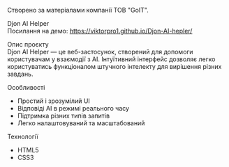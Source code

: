 Створено за матеріалами компанії ТОВ "GoIT".

Djon AI Helper  
Посилання на демо: https://viktorpro1.github.io/Djon-AI-hepler/

Опис проєкту  
Djon AI Helper — це веб-застосунок, створений для допомоги користувачам у взаємодії з AI. Інтуїтивний інтерфейс дозволяє легко користуватись функціоналом штучного інтелекту для вирішення різних завдань.

Особливості  
- Простий і зрозумілий UI  
- Відповіді AI в режимі реального часу  
- Підтримка різних типів запитів  
- Легко налаштовуваний та масштабований  

Технології  
- HTML5  
- CSS3  
